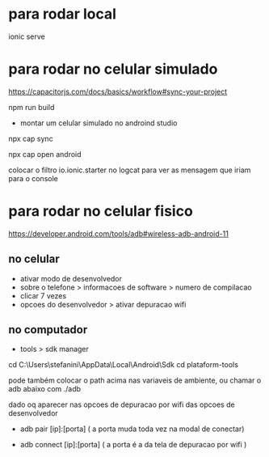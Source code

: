 
# para rodar local

ionic serve

# para rodar no celular simulado

https://capacitorjs.com/docs/basics/workflow#sync-your-project 


npm run build

- montar um celular simulado no androind studio

npx cap sync

npx cap open android

colocar o filtro io.ionic.starter no logcat para ver as mensagem que iriam para o console

# para rodar no celular fisico


https://developer.android.com/tools/adb#wireless-adb-android-11

 ## no celular

- ativar modo de desenvolvedor 
- sobre o telefone  >  informacoes de software > numero de compilacao 
- clicar 7 vezes
- opcoes do desenvolvedor > ativar depuracao wifi

## no computador 
- tools > sdk manager

cd C:\Users\stefanini\AppData\Local\Android\Sdk
cd plataform-tools

pode também colocar o path acima nas variaveis de ambiente, ou chamar o adb abaixo com ./adb



dado oq aparecer nas opcoes de depuracao por wifi das opcoes de desenvolvedor
- adb pair [ip]:[porta] ( a porta muda toda vez na modal de conectar)

- adb connect [ip]:[porta] ( a porta é a da tela de depuracao por wifi )






